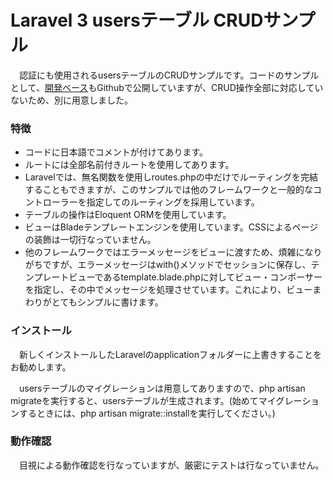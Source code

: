 Laravel 3 usersテーブル CRUDサンプル
====================================

　認証にも使用されるusersテーブルのCRUDサンプルです。コードのサンプルとして、[開発ベース]()もGithubで公開していますが、CRUD操作全部に対応していないため、別に用意しました。

### 特徴

* コードに日本語でコメントが付けてあります。
* ルートには全部名前付きルートを使用してあります。
* Laravelでは、無名関数を使用しroutes.phpの中だけでルーティングを完結することもできますが、このサンプルでは他のフレームワークと一般的なコントローラーを指定してのルーティングを採用しています。
* テーブルの操作はEloquent ORMを使用しています。
* ビューはBladeテンプレートエンジンを使用しています。CSSによるページの装飾は一切行なっていません。
* 他のフレームワークではエラーメッセージをビューに渡すため、煩雑になりがちですが、エラーメッセージはwith()メソッドでセッションに保存し、テンプレートビューであるtemplate.blade.phpに対してビュー・コンポーサーを指定し、その中でメッセージを処理させています。これにより、ビューまわりがとてもシンプルに書けます。

### インストール

　新しくインストールしたLaravelのapplicationフォルダーに上書きすることをお勧めします。

　usersテーブルのマイグレーションは用意してありますので、php artisan migrateを実行すると、usersテーブルが生成されます。(始めてマイグレーションするときには、php artisan migrate::installを実行してください。)

### 動作確認

　目視による動作確認を行なっていますが、厳密にテストは行なっていません。
